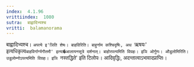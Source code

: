 ```yaml
---
index:  4.1.96
vrittiindex:  1080
sutra:  बाह्वादिभ्यश्च
vritti:  balamanorama 
---
```


बाह्वादिभ्यश्च। `अपत्ये इ'ञिति शेषः। बाहविरिति। बाहुर्नाम कश्चिदृषिः, अथ `ऋषयः' इत्यधिकृत्य`बाहविर्गार्ग्यगौतमौ' इत्या�आलायनसूत्रे दर्शनात्। बाहोरपत्यमिति विग्रहः। इञि ओर्गुणः। औडुलोमिरिति। उडुलोम्नोऽपत्यमिति विग्रहः। इञि `नस्तद्धिते' इति टिलोपः। आदिवृद्धिः, अदन्तात्वाऽभावादप्राप्तिः।

